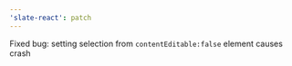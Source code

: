 ```yaml
---
'slate-react': patch
---
```


Fixed bug: setting selection from `contentEditable:false` element causes crash
